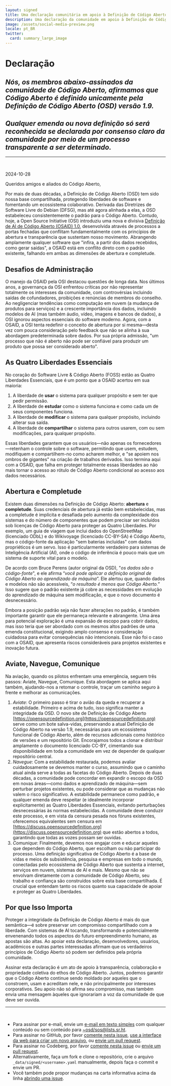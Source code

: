 ```yaml
---
layout: signed
title: Uma declaração comunitária em apoio à Definição de Código Aberto (OSD)
description: Uma declaração da comunidade em apoio à Definição de Código Aberto (OSD) versão 1.9
image: /assets/social-media-preview.png
locale: pt_BR
twitter:
  card: summary_large_image
---
```


# **Declaração**

## *Nós, os membros abaixo-assinados da comunidade de Código Aberto, afirmamos que Código Aberto é definido unicamente pela Definição de Código Aberto (OSD) versão 1.9.*

## *Qualquer emenda ou nova definição só será reconhecida se declarada por consenso claro da comunidade por meio de um processo transparente a ser determinado.*

---
<br>

2024-10-28

Queridos amigos e aliados do Código Aberto,

Por mais de duas décadas, a Definição de Código Aberto (OSD) tem sido nossa base compartilhada, protegendo liberdades de software e fomentando um ecossistema colaborativo. Derivada das Diretrizes de Software Livre do Debian (DFSG), mas até agora alinhada a elas, a OSD estabeleceu consistentemente o padrão para o Código Aberto. Contudo, hoje, a Open Source Initiative (OSI) introduziu uma nova e divisiva [Definição de AI de Código Aberto (OSAID) 1.0](https://opensource.org/ai/open-source-ai-definition), desenvolvida através de processos a portas fechadas que conflitam fundamentalmente com os princípios de abertura e transparência que sustentam nosso movimento. Abrangendo amplamente qualquer software que "infira, a partir dos dados recebidos, como gerar saídas", a OSAID está em conflito direto com o padrão existente, falhando em ambas as dimensões de abertura e completude.

## Desafios de Administração

O manejo da OSAID pela OSI destacou questões de longa data. Nos últimos anos, a governança da OSI enfrentou críticas por não representar totalmente os interesses da comunidade, com controvérsias incluindo saídas de cofundadores, proibições e renúncias de membros do conselho. Ao negligenciar tendências como computação em nuvem (a mudança de produtos para serviços) e a crescente importância dos dados, incluindo modelos de AI (mas também áudio, vídeo, imagens e bancos de dados), a OSI ignorou aspectos essenciais do software moderno. Agora, com a OSAID, a OSI tenta redefinir o conceito de abertura por si mesma—desta vez com pouca consideração pelo feedback que não se alinha à sua abordagem predeterminada sobre dados. Por sua própria admissão, "um processo que não é aberto não pode ser confiável para produzir um produto que possa ser considerado aberto".

## As Quatro Liberdades Essenciais

No coração do Software Livre & Código Aberto (FOSS) estão as Quatro Liberdades Essenciais, que é um ponto que a OSAID acertou em sua maioria:

1.	A liberdade de **usar** o sistema para qualquer propósito e sem ter que pedir permissão.
2.	A liberdade de **estudar** como o sistema funciona e como cada um de seus componentes funciona.
3.	A liberdade de **modificar** o sistema para qualquer propósito, incluindo alterar sua saída.
4.	A liberdade de **compartilhar** o sistema para outros usarem, com ou sem modificações, para qualquer propósito.

Essas liberdades garantem que os usuários—não apenas os fornecedores—retenham o controle sobre o software, permitindo que usem, estudem, modifiquem e compartilhem-no como acharem melhor, e "se apoiem nos ombros de gigantes" na criação de trabalhos derivados. Isso termina aqui com a OSAID, que falha em proteger totalmente essas liberdades ao não mais tornar o acesso ao rótulo de Código Aberto condicional ao acesso aos dados necessários.

## Abertura e Completude

Existem duas dimensões na Definição de Código Aberto: **abertura** e **completude**. Suas credenciais de abertura já estão bem estabelecidas, mas a completude é implícita e desafiada pelo aumento da complexidade dos sistemas e do número de componentes que podem precisar ser incluídos sob licenças de Código Aberto para proteger as Quatro Liberdades. Por exemplo, um guia de viagem que inclui dados do OpenStreetMap (licenciado ODbL) e do Wikivoyage (licenciado CC-BY-SA) é Código Aberto, mas o código-fonte da aplicação "sem baterias incluídas" com dados propriéticos é um servo. Isso é particularmente verdadeiro para sistemas de Inteligência Artificial (AI), onde o código de inferência é pouco mais que um sistema de suporte vital para o modelo.

De acordo com Bruce Perens (autor original da OSD), "*os dados são o código-fonte*", e ele afirma “*você pode aplicar a definição original de Código Aberto ao aprendizado de máquina*”. Ele alertou que, quando dados e modelos não são acessíveis, “*o resultado é menos que Código Aberto.*” Isso sugere que o padrão existente já cobre as necessidades em evolução do aprendizado de máquina sem modificação, e que o novo documento é desnecessário.

Embora a posição padrão seja não fazer alterações no padrão, é também importante garantir que ele permaneça relevante e abrangente. Uma área para potencial exploração é uma expansão de escopo para cobrir dados, mas isso teria que ser abordado com os mesmos altos padrões de uma emenda constitucional, exigindo amplo consenso e consideração cuidadosa para evitar consequências não intencionais. Esse não foi o caso com a OSAID, que apresenta riscos consideráveis para projetos existentes e inovação futura.

## Aviate, Navegue, Comunique

Na aviação, quando os pilotos enfrentam uma emergência, seguem três passos: Aviate, Navegue, Comunique. Esta abordagem se aplica aqui também, ajudando-nos a retomar o controle, traçar um caminho seguro à frente e melhorar as comunicações.

1.	*Aviate*: O primeiro passo é tirar o avião da queda e recuperar a estabilidade. Primeiro e acima de tudo, isso significa manter a integridade da OSD. O novo site de Definição de Código Aberto [https://opensourcedefinition.org](https://opensourcedefinition.org) serve como um bote salva-vidas, preservando a atual Definição de Código Aberto na versão 1.9, necessárias para um ecossistema funcional de Código Aberto, além de recursos adicionais como histórico de versões e um repositório Git. Encorajamos todos a clonar e distribuir amplamente o documento licenciado CC-BY, cimentando sua disponibilidade em toda a comunidade em vez de depender de qualquer repositório central.
2.	*Navegue*: Com a estabilidade restaurada, podemos avaliar cuidadosamente se devemos manter o curso, assumindo que o caminho atual ainda serve a todas as facetas do Código Aberto. Depois de duas décadas, a comunidade pode concordar em expandir o escopo da OSD em novas áreas—como dados e aprendizado de máquina—sem perturbar projetos existentes, ou pode considerar que as mudanças não valem o risco significativo. A estabilidade permanece como padrão, e qualquer emenda deve respeitar (e idealmente incorporar explicitamente) as Quatro Liberdades Essenciais, evitando perturbações desnecessárias às normas estabelecidas. A comunidade deve conduzir este processo, e em vista da censura pesada nos fóruns existentes, oferecemos equivalentes sem censura em [https://discuss.opensourcedefinition.org](https://discuss.opensourcedefinition.org) que estão abertos a todos, garantindo que todas as vozes possam ser ouvidas.
3.	*Comunique*: Finalmente, devemos nos engajar com e educar aqueles que dependem do Código Aberto, quer escolham ou não participar do processo. Uma definição significativa de Código Aberto é a base de vidas e meios de subsistência, pesquisa e empresas em todo o mundo, conectadas pelo ecossistema de Código Aberto que sustenta a internet, serviços em nuvem, sistemas de AI e mais. Mesmo que não se envolvam diretamente com a comunidade de Código Aberto, seu trabalho e confiança são construídos sobre esta base compartilhada. É crucial que entendam tanto os riscos quanto sua capacidade de apoiar e proteger as Quatro Liberdades.

## Por que Isso Importa

Proteger a integridade da Definição de Código Aberto é mais do que semântica—é sobre preservar um compromisso compartilhado com a liberdade. Com sistemas de AI tocando, transformando e potencialmente envenenando todos os aspectos do futuro empreendimento humano, as apostas são altas. Ao apoiar esta declaração, desenvolvedores, usuários, acadêmicos e outras partes interessadas afirmam que os verdadeiros princípios de Código Aberto só podem ser definidos pela própria comunidade.

Assinar esta declaração é um ato de apoio à transparência, colaboração e propriedade coletiva do ethos de Código Aberto. Juntos, podemos garantir que o Código Aberto continue sendo moldado por aqueles que o constroem, usam e acreditam nele, e não principalmente por interesses corporativos. Seu apoio não só afirma seu compromisso, mas também envia uma mensagem àqueles que ignorariam a voz da comunidade de que deve ser ouvida.

---
<br>

- Para assinar por e-mail, envie um [e-mail em texto simples](https://useplaintext.email/) com qualquer conteúdo ou sem conteúdo para [~osd/sos@lists.sr.ht](mailto:~osd/sos@lists.sr.ht).
- Para assinar no GitHub, por favor [comente nesta issue](https://github.com/OpenSourceDefinition/SaveOpenSource/issues/1), [use a interface da web para criar um novo arquivo](https://github.com/OpenSourceDefinition/SaveOpenSource/new/master/_data/signed), ou [envie um pull request](https://github.com/OpenSourceDefinition/SaveOpenSource/pulls).
- Para assinar no Codeberg, por favor [comente nesta issue](https://codeberg.org/osd/sos/issues/1) ou [envie um pull request](https://codeberg.org/osd/sos/pulls).
- Alternativamente, faça um fork e clone o repositório, crie o arquivo `_data/signed/<username>.yaml` manualmente, depois faça o commit e envie um PR.
- Você também pode propor mudanças na carta informativa acima da linha [abrindo uma issue](https://codeberg.org/osd/sos/issues).